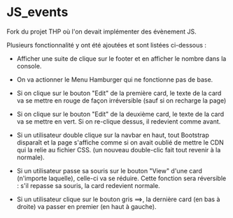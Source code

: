# JS_events

Fork du projet THP où l'on devait implémenter des évènement JS. 

Plusieurs fonctionnalité y ont été ajoutées et sont listées ci-dessous : 

- Afficher une suite de clique sur le footer et en afficher le nombre dans la console.

- On va actionner le Menu Hamburger qui ne fonctionne pas de base.

- Si on clique sur le bouton "Edit" de la première card, le texte de la card va se mettre en rouge de façon irréversible (sauf si on recharge la page)

- Si on clique sur le bouton "Edit" de la deuxième card, le texte de la card va se mettre en vert. Si on re-clique dessus, il redevient comme avant.

- Si un utilisateur double clique sur la navbar en haut, tout Bootstrap disparaît et la page s'affiche comme si on avait oublié de mettre le CDN qui la relie au fichier CSS. (un nouveau double-clic fait tout revenir à la normale).

-  Si un utilisateur passe sa souris sur le bouton "View" d'une card (n'importe laquelle), celle-ci va se réduire. Cette fonction sera réversible : s'il repasse sa souris, la card redevient normale.

- Si un utilisateur clique sur le bouton gris ==>, la dernière card (en bas à droite) va passer en premier (en haut à gauche).




